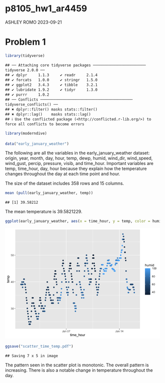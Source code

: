 p8105_hw1_ar4459
================
ASHLEY ROMO
2023-09-21

# Problem 1

``` r
library(tidyverse)
```

    ## ── Attaching core tidyverse packages ──────────────────────── tidyverse 2.0.0 ──
    ## ✔ dplyr     1.1.3     ✔ readr     2.1.4
    ## ✔ forcats   1.0.0     ✔ stringr   1.5.0
    ## ✔ ggplot2   3.4.3     ✔ tibble    3.2.1
    ## ✔ lubridate 1.9.2     ✔ tidyr     1.3.0
    ## ✔ purrr     1.0.2     
    ## ── Conflicts ────────────────────────────────────────── tidyverse_conflicts() ──
    ## ✖ dplyr::filter() masks stats::filter()
    ## ✖ dplyr::lag()    masks stats::lag()
    ## ℹ Use the conflicted package (<http://conflicted.r-lib.org/>) to force all conflicts to become errors

``` r
library(moderndive)

data("early_january_weather")
```

The following are all the variables in the early_january_weather
dataset: origin, year, month, day, hour, temp, dewp, humid, wind_dir,
wind_speed, wind_gust, percip, pressure, visib, and time_hour. Important
variables are temp, time_hour, day, hour because they explain how the
temperature changes throughout the day at each time point and hour.

The size of the dataset includes 358 rows and 15 columns.

``` r
mean (pull(early_january_weather, temp))
```

    ## [1] 39.58212

The mean temperature is 39.5821229.

``` r
ggplot(early_january_weather, aes(x = time_hour, y = temp, color = humid)) + geom_point()
```

![](p8105_hw1_ar4459_files/figure-gfm/unnamed-chunk-3-1.png)<!-- -->

``` r
ggsave("scatter_time_temp.pdf")
```

    ## Saving 7 x 5 in image

The pattern seen in the scatter plot is monotonic. The overall pattern
is increasing. There is also a notable change in temperature throughout
the day.
